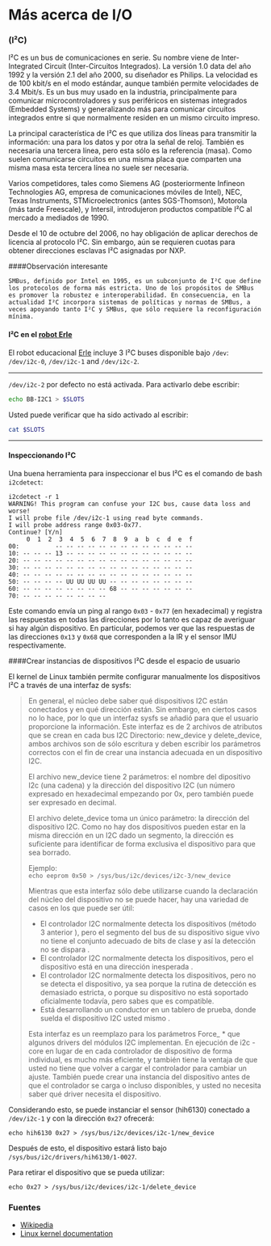# Más acerca de I/O

###  (I²C)

I²C es un bus de comunicaciones en serie. Su nombre viene de Inter-Integrated Circuit (Inter-Circuitos Integrados). La versión 1.0 data del año 1992 y la versión 2.1 del año 2000, su diseñador es Philips. La velocidad es de 100 kbit/s en el modo estándar, aunque también permite velocidades de 3.4 Mbit/s. Es un bus muy usado en la industria, principalmente para comunicar microcontroladores y sus periféricos en sistemas integrados (Embedded Systems) y generalizando más para comunicar circuitos integrados entre si que normalmente residen en un mismo circuito impreso.

La principal característica de I²C es que utiliza dos líneas para transmitir la información: una para los datos y por otra la señal de reloj. También es necesaria una tercera línea, pero esta sólo es la referencia (masa). Como suelen comunicarse circuitos en una misma placa que comparten una misma masa esta tercera línea no suele ser necesaria.

Varios competidores, tales como Siemens AG (posteriormente Infineon Technologies AG, empresa de comunicaciones móviles de Intel), NEC, Texas Instruments, STMicroelectronics (antes SGS-Thomson), Motorola (más tarde Freescale), y Intersil, introdujeron productos compatible I²C al mercado a mediados de 1990.

Desde el 10 de octubre del 2006, no hay obligación de aplicar derechos de licencia al protocolo I²C. Sin embargo, aún se requieren cuotas para obtener direcciones esclavas I²C asignadas por NXP.


####Observación interesante
```
SMBus, definido por Intel en 1995, es un subconjunto de I²C que define los protocolos de forma más estricta. Uno de los propósitos de SMBus es promover la robustez e interoperabilidad. En consecuencia, en la actualidad I²C incorpora sistemas de políticas y normas de SMBus, a veces apoyando tanto I²C y SMBus, que sólo requiere la reconfiguración mínima.
```

#### I²C en el [robot Erle](http://erlerobot.com)

El robot educacional [Erle](http://erlerobot.com) incluye 3 I²C buses disponible bajo `/dev`: `/dev/i2c-0`, `/dev/i2c-1` and `/dev/i2c-2`.

----

`/dev/i2c-2` por defecto no está activada. Para activarlo debe escribir:

``` bash
echo BB-I2C1 > $SLOTS
```

Usted puede verificar que ha sido activado al escribir:
``` bash
cat $SLOTS
```
---

#### Inspeccionando I²C

Una buena herramienta para inspeccionar el bus I²C es el comando de bash `i2cdetect`:
```
i2cdetect -r 1
WARNING! This program can confuse your I2C bus, cause data loss and worse!
I will probe file /dev/i2c-1 using read byte commands.
I will probe address range 0x03-0x77.
Continue? [Y/n] 
     0  1  2  3  4  5  6  7  8  9  a  b  c  d  e  f
00:          -- -- -- -- -- -- -- -- -- -- -- -- -- 
10: -- -- -- 13 -- -- -- -- -- -- -- -- -- -- -- -- 
20: -- -- -- -- -- -- -- -- -- -- -- -- -- -- -- -- 
30: -- -- -- -- -- -- -- -- -- -- -- -- -- -- -- -- 
40: -- -- -- -- -- -- -- -- -- -- -- -- -- -- -- -- 
50: -- -- -- -- UU UU UU UU -- -- -- -- -- -- -- -- 
60: -- -- -- -- -- -- -- -- 68 -- -- -- -- -- -- -- 
70: -- -- -- -- -- -- -- --                         

```

Este comando envía un ping al rango `0x03` - `0x77` (en hexadecimal) y registra las respuestas en todas las direcciones por lo tanto es capaz de averiguar si hay algún dispositivo. En particular, podemos ver que las respuestas de las direcciones `0x13` y `0x68` que corresponden a la IR y el sensor IMU respectivamente.


####Crear instancias de dispositivos I²C desde el espacio de usuario


El kernel de Linux también permite configurar manualmente los dispositivos I²C a través de una interfaz de sysfs:

> En general, el núcleo debe saber qué dispositivos I2C están conectados y 
> en qué dirección están. Sin embargo, en ciertos casos no lo hace, por lo que
> un interfaz sysfs se añadió para que el usuario proporcione la información.
> Este interfaz es de 2 archivos de atributos que se crean en cada bus I2C
> Directorio: new_device y delete_device, ambos archivos son de sólo escritura y 
> deben escribir los parámetros correctos con el fin de crear una instancia 
> adecuada en un dispositivo I2C.
>
> El archivo new_device tiene 2 parámetros: el nombre del dipositivo I2c (una 
> cadena) y la dirección del dispositivo I2C (un número expresado en hexadecimal
> empezando por 0x, pero también puede ser expresado en decimal.
>
> El archivo delete_device toma un único parámetro: la dirección del dispositivo 
> I2C. Como no hay dos dispositivos pueden estar en la misma dirección en un I2C
> dado un segmento, la dirección es suficiente para identificar de forma exclusiva 
> el dispositivo para que sea borrado.
>
>                  
>                                                                                 
> Ejemplo:                                                                        
> ```echo eeprom 0x50 > /sys/bus/i2c/devices/i2c-3/new_device```
>                                                                                 
>
> Mientras que esta interfaz sólo debe utilizarse cuando la declaración del núcleo 
> del dispositivo no se puede hacer, hay una variedad de casos en los que puede ser útil:
> * El controlador I2C normalmente detecta los dispositivos (método 3 anterior ), pero el 
>   segmento del bus de su dispositivo sigue vivo no tiene el conjunto adecuado de bits de clase y
>   así la detección no se dispara .
> * El controlador I2C normalmente detecta los dispositivos, pero el dispositivo está en una
>   dirección inesperada .
> * El controlador I2C normalmente detecta los dispositivos, pero no se detecta el dispositivo,
>   ya sea porque la rutina de detección es demasiado estricta, o porque su dispositivo
>   no está soportado oficialmente todavía, pero sabes que es compatible.
> * Está desarrollando un conductor en un tablero de prueba, donde suelda el dispositivo I2C
>   usted mismo .
>
> Esta interfaz es un reemplazo para los parámetros Force_ * que algunos drivers del módulos I2C
> implementan. En ejecución de i2c -core en lugar de en cada controlador de dispositivo de forma 
> individual, es mucho más eficiente, y también tiene la ventaja de que usted no tiene que 
> volver a cargar el controlador para cambiar un ajuste.
> También puede crear una instancia del dispositivo antes de que el controlador se carga o incluso
> disponibles, y usted no necesita saber qué driver necesita el dispositivo.




Considerando esto, se puede instanciar el sensor (hih6130) conectado a `/dev/i2c-1` y con la dirección `0x27` ofrecerá:

```
echo hih6130 0x27 > /sys/bus/i2c/devices/i2c-1/new_device 
```

Después de esto, el dispositivo estará listo bajo `/sys/bus/i2c/drivers/hih6130/1-0027`.

Para retirar el dispositivo que se pueda utilizar:
```
echo 0x27 > /sys/bus/i2c/devices/i2c-1/delete_device
```

### Fuentes

- [Wikipedia](http://en.wikipedia.org/wiki/I%C2%B2C)
- [Linux kernel documentation](http://lxr.free-electrons.com/source/Documentation/i2c/instantiating-devices)
